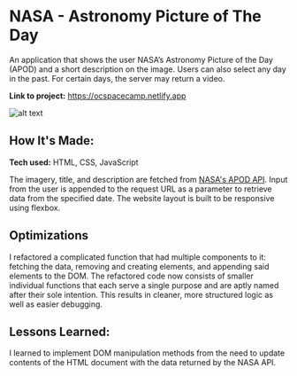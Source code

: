 # NASA - Astronomy Picture of The Day
An application that shows the user NASA’s Astronomy Picture of the Day (APOD) and a short description on the image. Users can also select any day in the past. For certain days, the server may return a video. 

**Link to project:** https://ocspacecamp.netlify.app

![alt text](https://github.com/jennaly/nasa-apod/blob/main/img/ocspacecamp.gif?raw=true)

## How It's Made:

**Tech used:** HTML, CSS, JavaScript

The imagery, title, and description are fetched from <a href="https://api.nasa.gov/">NASA's APOD API</a>. Input from the user is appended to the request URL as a parameter to retrieve data from the specified date. The website layout is built to be responsive using flexbox.

## Optimizations

I refactored a complicated function that had multiple components to it: fetching the data, removing and creating elements, and appending said elements to the DOM. The refactored code now consists of smaller individual functions that each serve a single purpose and are aptly named after their sole intention. This results in cleaner, more structured logic as well as easier debugging. 

## Lessons Learned:

I learned to implement DOM manipulation methods from the need to update contents of the HTML document with the data returned by the NASA API. 

